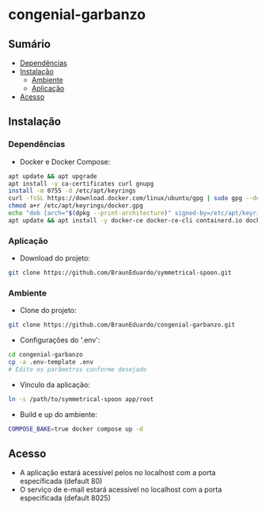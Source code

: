# congenial-garbanzo
## Sumário
- [Dependências](#dependências)
- [Instalação](#instalação)
   - [Ambiente](#ambiente)
   - [Aplicação](#aplicação)
- [Acesso](#acesso)


## Instalação

### Dependências

- Docker e Docker Compose:
```bash
apt update && apt upgrade
apt install -y ca-certificates curl gnupg
install -m 0755 -d /etc/apt/keyrings
curl -fsSL https://download.docker.com/linux/ubuntu/gpg | sudo gpg --dearmor > /etc/apt/keyrings/docker.gpg
chmod a+r /etc/apt/keyrings/docker.gpg
echo "deb [arch="$(dpkg --print-architecture)" signed-by=/etc/apt/keyrings/docker.gpg] https://download.docker.com/linux/ubuntu "$(. /etc/os-release && echo "$VERSION_CODENAME")" stable" | tee /etc/apt/sources.list.d/docker.list
apt update && apt install -y docker-ce docker-ce-cli containerd.io docker-buildx-plugin docker-compose-plugin
```

### Aplicação

- Download do projeto:
```bash
git clone https://github.com/BraunEduardo/symmetrical-spoon.git
```

### Ambiente

- Clone do projeto:
```bash
git clone https://github.com/BraunEduardo/congenial-garbanzo.git
```
- Configurações do '.env':
```bash
cd congenial-garbanzo
cp -a .env-template .env
# Edite os parâmetros conforme desejado
```
- Vínculo da aplicação:
```bash
ln -s /path/to/symmetrical-spoon app/root
```
- Build e up do ambiente:
```bash
COMPOSE_BAKE=true docker compose up -d
```

### 



## Acesso
- A aplicação estará acessível pelos no localhost com a porta específicada (default 80)
- O serviço de e-mail estará acessível no localhost com a porta especificada (default 8025)
